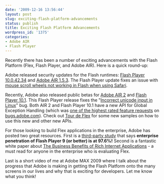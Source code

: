 ```yaml
---
date: '2009-12-16 13:56:44'
layout: post
slug: exciting-flash-platform-advancements
status: publish
title: Exciting Flash Platform Advancements
wordpress_id: '1375'
categories:
- Adobe AIR
- Flash Player
---
```


Recently there has been a number of exciting advancements with the Flash Platform (Flex, Flash Player, and Adobe AIR).  Here is a quick round-up:

Adobe released security updates for the Flash runtimes: [Flash Player 10.0.42.34](http://www.adobe.com/go/gntray_dl_getflashplayer) and [Adobe AIR 1.5.3](http://www.adobe.com/go/gntray_dl_getair).  The Flash Player update fixes an issue with [mouse scroll wheels not working in Flash when using Safari](http://bugs.adobe.com/jira/browse/FP-503).

Recently, Adobe also released public betas for [Adobe AIR 2](http://labs.adobe.com/technologies/air2/) and [Flash Player 10.1](http://labs.adobe.com/downloads/flashplayer10.html).  This Flash Player release fixes the "[Incorrect unicode input in Linux](http://bugs.adobe.com/jira/browse/FP-40)" bug.  Both AIR 2 and Flash Player 10.1 have a new API for Global Exception Handling (which was [one of the highest rated feature requests](http://bugs.adobe.com/jira/browse/FP-444) on [bugs.adobe.com](http://bugs.adobe.com)).  Check out [Tour de Flex](http://flex.org/tour) for some new samples on how to use this new and other new APIs.

For those looking to build Flex applications in the enterprise, Adobe has posted two great resources.  First is a [third-party study](http://www.adobe.com/products/player_census/flashplayer/enterprise_penetration.html) that says **enterprise penetration of Flash Player 9 (or better) is at 97.6%!**  Second is a fantastic white paper about [The Business Benefits of Rich Internet Applications](http://www.flashforbiz.com/Index.asp) - a must read for anyone in the enterprise who is evaluating Flex.

Last is a short video of me at Adobe MAX 2009 where I talk about the progress that Adobe is making in getting the Flash Platform onto the many screens in our lives and why that is exciting for developers.  Let me know what you think!

